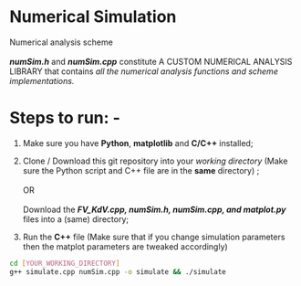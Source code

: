 # Numerical Simulation
Numerical analysis scheme <br><br>
***numSim.h*** and ***numSim.cpp*** constitute A CUSTOM NUMERICAL ANALYSIS LIBRARY that contains _all the numerical analysis functions and scheme implementations._

# Steps to run: -
  1. Make sure you have **Python**, **matplotlib** and **C/C++** installed;
     
  2. Clone / Download this git repository into your _working directory_ (Make sure the Python script and C++ file are in the **same** directory) ; <br><br> OR <br><br> Download the _**FV_KdV.cpp, numSim.h, numSim.cpp, and matplot.py**_ files into a (same) directory;
    
  3. Run the **C++** file (Make sure that if you change simulation parameters then the matplot parameters are tweaked accordingly)

```bash
cd [YOUR_WORKING_DIRECTORY]
g++ simulate.cpp numSim.cpp -o simulate && ./simulate

